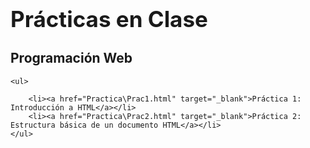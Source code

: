 <!DOCTYPE html lang="es">
<head>
    <meta charset="UTF-8">
    <meta name="author" content="Enrique Villada">
    <meta name="viewport" content="width=device-width, initial-scale=1.0">
    <title>Prácticas en Clase</title>
</head>
<body>
    <h1 style="font-size: 2.5em; font-weight: bold;">Prácticas en Clase</h1>
    <h2>Programación Web</h2>
    
    <ul>
        
        <li><a href="Practica\Prac1.html" target="_blank">Práctica 1: Introducción a HTML</a></li>
        <li><a href="Practica\Prac2.html" target="_blank">Práctica 2: Estructura básica de un documento HTML</a></li>
    </ul>
</body>
</html>
